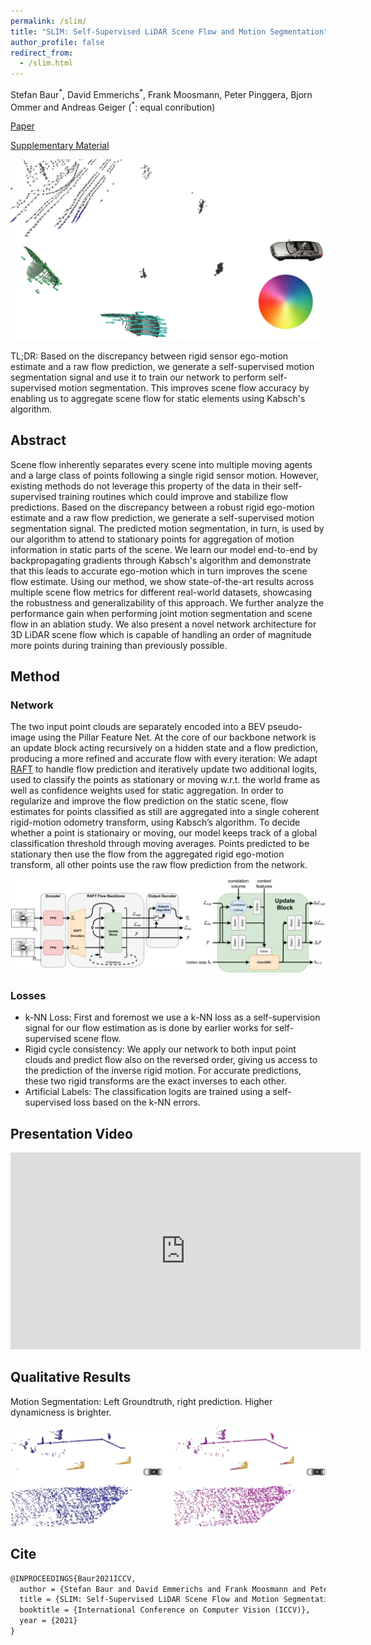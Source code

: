 ```yaml
---
permalink: /slim/
title: "SLIM: Self-Supervised LiDAR Scene Flow and Motion Segmentation"
author_profile: false
redirect_from:
  - /slim.html
---
```


Stefan Baur<sup>\*</sup>, David Emmerichs<sup>\*</sup>, Frank Moosmann, Peter Pinggera, Bjorn Ommer and Andreas Geiger (<sup>\*</sup>: equal conribution)

[Paper](http://www.cvlibs.net/publications/Baur2021ICCV.pdf)

[Supplementary Material](http://www.cvlibs.net/publications/Baur2021ICCV_supplementary.pdf)

<img src='/images/bk_render_kitti_stereo_sf_dataset_20210217_bugfix_0011_overlay_left_side_.jpg'>

TL;DR: Based on the discrepancy between rigid sensor ego-motion estimate and a raw flow prediction, we generate a self-supervised motion segmentation signal and use it to train our network to perform self-supervised motion segmentation.
This improves scene flow accuracy by enabling us to aggregate scene flow for static elements using Kabsch's algorithm.


## Abstract
Scene flow inherently separates every scene into multiple moving agents and a large class of points following a single rigid sensor motion.
However, existing methods do not leverage this property of the data in their self-supervised training routines which could improve and stabilize flow predictions.
Based on the discrepancy between a robust rigid ego-motion estimate and a raw flow prediction, we generate a self-supervised motion segmentation signal.
The predicted motion segmentation, in turn, is used by our algorithm to attend to stationary points for aggregation of motion information in static parts of the scene.
We learn our model end-to-end by backpropagating gradients through Kabsch's algorithm and demonstrate that this leads to accurate ego-motion which in turn improves the scene flow estimate.
Using our method, we show state-of-the-art results across multiple scene flow metrics for different real-world datasets, showcasing the robustness and generalizability of this approach.
We further analyze the performance gain when performing joint motion segmentation and scene flow in an ablation study.
We also present a novel network architecture for 3D LiDAR scene flow which is capable of handling an order of magnitude more points during training than previously possible.


## Method

### Network

The two input point clouds are separately encoded into a BEV pseudo-image using the Pillar Feature Net.
At the core of our backbone network is an update block acting recursively on a hidden state and a flow prediction, producing a more refined and accurate flow with every iteration:
We adapt [RAFT](https://github.com/princeton-vl/RAFT) to handle flow prediction and iteratively update two additional logits, used to classify the points as stationary or moving w.r.t. the world frame as well as confidence weights used for static aggregation.
In order to regularize and improve the flow prediction on the static scene, flow estimates for points classified as still are aggregated into a single coherent rigid-motion odometry transform, using Kabsch’s algorithm.
To decide whether a point is stationairy or moving, our model keeps track of a global classification threshold through moving averages.
Points predicted to be stationary then use the flow from the aggregated rigid ego-motion transform, all other points use the raw flow prediction from the network. 

<img src='/images/slim_arch.png'>


### Losses

* k-NN Loss: First and foremost we use a k-NN loss as a self-supervision signal for our flow estimation as is done by earlier works for self-supervised scene flow.
* Rigid cycle consistency: We apply our network to both input point clouds and predict flow also on the reversed order, giving us access to the prediction of the inverse rigid motion. For accurate predictions, these two rigid transforms are the exact inverses to each other. 
* Artificial Labels: The classification logits are trained using a self-supervised loss based on the k-NN errors.


## Presentation Video

<iframe width="560" height="315" src="https://www.youtube.com/embed/z34H43BOEVw" title="YouTube video player" frameborder="0" allow="accelerometer; autoplay; clipboard-write; encrypted-media; gyroscope; picture-in-picture" allowfullscreen></iframe>


## Qualitative Results

Motion Segmentation: Left Groundtruth, right prediction. Higher dynamicness is brighter.

<img src='/images/0020_cropped.jpg'>

## Cite

```latex
@INPROCEEDINGS{Baur2021ICCV,
  author = {Stefan Baur and David Emmerichs and Frank Moosmann and Peter Pinggera and Bjorn Ommer and Andreas Geiger},
  title = {SLIM: Self-Supervised LiDAR Scene Flow and Motion Segmentation},
  booktitle = {International Conference on Computer Vision (ICCV)},
  year = {2021}
} 
```
